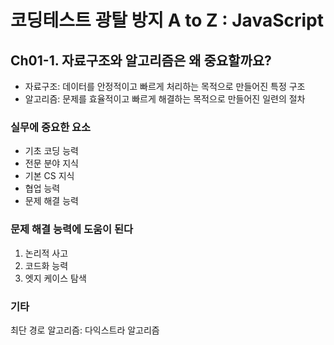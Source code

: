# 코딩테스트 광탈 방지 A to Z : JavaScript

## Ch01-1. 자료구조와 알고리즘은 왜 중요할까요?

- 자료구조: 데이터를 안정적이고 빠르게 처리하는 목적으로 만들어진 특정 구조
- 알고리즘: 문제를 효율적이고 빠르게 해결하는 목적으로 만들어진 일련의 절차

### 실무에 중요한 요소
- 기초 코딩 능력
- 전문 분야 지식
- 기본 CS 지식
- 협업 능력
- 문제 해결 능력

### 문제 해결 능력에 도움이 된다
1. 논리적 사고
2. 코드화 능력
3. 엣지 케이스 탐색

### 기타
최단 경로 알고리즘: 다익스트라 알고리즘
